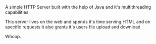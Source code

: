 A simple HTTP Server built with the help of Java and it's multithreading capabilities.

This server lives on the web and spends it's time serving HTML and on specific requests it also grants it's users file upload and download.


Whoop.
